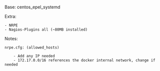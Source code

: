 Base: centos_epel_systemd

Extra:

    - NRPE
    - Nagios-Plugins all (~80MB installed)

Notes:

    nrpe.cfg: (allowed_hosts)

        - Add any IP needed
        - 172.17.0.0/16 references the docker internal network, change if needed